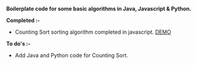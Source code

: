 <html>
<body>
<p><strong>Boilerplate code for some basic algorithms in Java, Javascript &amp; Python.</strong></p>

<p><strong>Completed :-</strong></p>

<ul>
	<li data-empty="true">Counting Sort sorting algorithm completed in javascript. <a href='https://vaibhavajaygupta.github.io/boilerplate-algorithms/CountingSort/JavascriptBoilerplate/CountingSort.html' target='_blank'>DEMO</a></li>

</ul>

<p><strong>To do's :-</strong></p>

<ul>
	<li>Add Java and Python code for Counting Sort.</li>
</ul>


</body>
</html>

